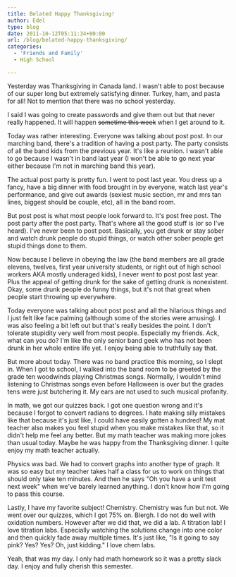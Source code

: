 ```yaml
---
title: Belated Happy Thanksgiving!
author: Edel
type: blog
date: 2011-10-12T05:11:34+00:00
url: /blog/belated-happy-thanksgiving/
categories:
  - 'Friends and Family'
  - High School

---
```

Yesterday was Thanksgiving in Canada land. I wasn't able to post because of our super long but extremely satisfying dinner. Turkey, ham, and pasta for all! Not to mention that there was no school yesterday.

I said I was going to create passwords and give them out but that never really happened. It will happen <strike>sometime this week</strike> when I get around to it.

Today was rather interesting. Everyone was talking about post post. In our marching band, there's a tradition of having a post party. The party consists of all the band kids from the previous year. It's like a reunion. I wasn't able to go because I wasn't in band last year (I won't be able to go next year either because I'm not in marching band this year).

The actual post party is pretty fun. I went to post last year. You dress up a fancy, have a big dinner with food brought in by everyone, watch last year's performance, and give out awards (sexiest music section, mr and mrs tan lines, biggest should be couple, etc), all in the band room.

But post post is what most people look forward to. It's post free post. The post party after the post party. That's where all the good stuff is (or so I've heard). I've never been to post post. Basically, you get drunk or stay sober and watch drunk people do stupid things, or watch other sober people get stupid things done to them.

Now because I believe in obeying the law (the band members are all grade elevens, twelves, first year university students, or right out of high school workers AKA mostly underaged kids), I never went to post post last year. Plus the appeal of getting drunk for the sake of getting drunk is nonexistent. Okay, some drunk people do funny things, but it's not that great when people start throwing up everywhere.

Today everyone was talking about post post and all the hilarious things and I just felt like face palming (although some of the stories were amusing). I was also feeling a bit left out but that's really besides the point. I don't tolerate stupidity very well from most people. Especially my friends. Ack, what can you do? I'm like the only senior band geek who has not been drunk in her whole entire life yet. I enjoy being able to truthfully say that.

But more about today. There was no band practice this morning, so I slept in. When I got to school, I walked into the band room to be greeted by the grade ten woodwinds playing Christmas songs. Normally, I wouldn't mind listening to Christmas songs even before Halloween is over but the grades tens were just butchering it. My ears are not used to such musical profanity.

In math, we got our quizzes back. I got one question wrong and it's because I forgot to convert radians to degrees. I hate making silly mistakes like that because it's just like, I could have easily gotten a hundred! My mat teacher also makes you feel stupid when you make mistakes like that, so it didn't help me feel any better. But my math teacher was making more jokes than usual today. Maybe he was happy from the Thanksgiving dinner. I quite enjoy my math teacher actually. 

Physics was bad. We had to convert graphs into another type of graph. It was so easy but my teacher takes half a class for us to work on things that should only take ten minutes. And then he says "Oh you have a unit test next week" when we've barely learned anything. I don't know how I'm going to pass this course. 

Lastly, I have my favorite subject! Chemistry. Chemistry was fun but not. We went over our quizzes, which I got 75% on. Blergh. I do not do well with oxidation numbers. However after we did that, we did a lab. A titration lab! I love titration labs. Especially watching the solutions change into one color and then quickly fade away multiple times. It's just like, "Is it going to say pink? Yes? Yes? Oh, just kidding." I love chem labs.

Yeah, that was my day. I only had math homework so it was a pretty slack day. I enjoy and fully cherish this semester.


